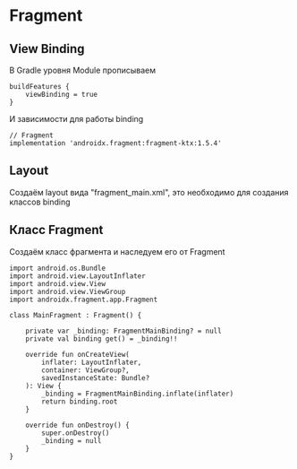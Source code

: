 # Fragment
## View Binding
В Gradle уровня Module прописываем
```
buildFeatures {
    viewBinding = true
}
```
И зависимости для работы binding
```
// Fragment
implementation 'androidx.fragment:fragment-ktx:1.5.4'
```
## Layout
Создаём layout вида "fragment_main.xml", это необходимо для создания классов binding
## Класс Fragment
Создаём класс фрагмента и наследуем его от Fragment
```
import android.os.Bundle
import android.view.LayoutInflater
import android.view.View
import android.view.ViewGroup
import androidx.fragment.app.Fragment

class MainFragment : Fragment() {

    private var _binding: FragmentMainBinding? = null
    private val binding get() = _binding!!

    override fun onCreateView(
        inflater: LayoutInflater,
        container: ViewGroup?,
        savedInstanceState: Bundle?
    ): View {
        _binding = FragmentMainBinding.inflate(inflater)
        return binding.root
    }
    
    override fun onDestroy() {
        super.onDestroy()
        _binding = null
    }
}
```
